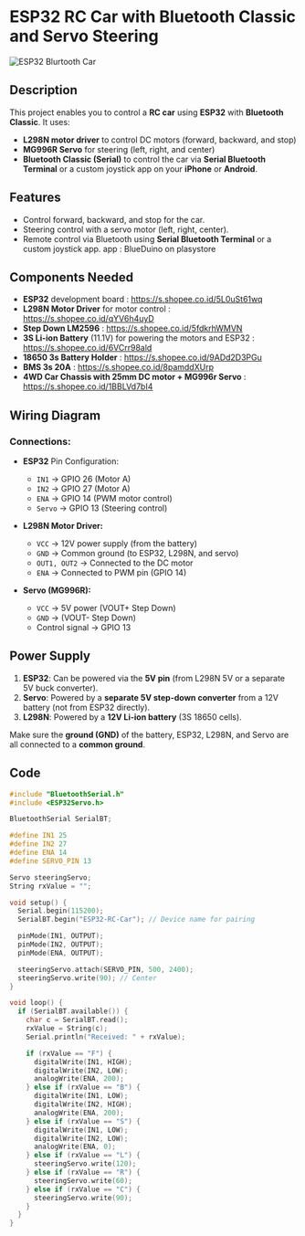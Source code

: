 # ESP32 RC Car with Bluetooth Classic and Servo Steering

![ESP32 Blurtooth Car](URL_GAMBAR)

## Description

This project enables you to control a **RC car** using **ESP32** with **Bluetooth Classic**. It uses:
- **L298N motor driver** to control DC motors (forward, backward, and stop)
- **MG996R Servo** for steering (left, right, and center)
- **Bluetooth Classic (Serial)** to control the car via **Serial Bluetooth Terminal** or a custom joystick app on your **iPhone** or **Android**.

## Features
- Control forward, backward, and stop for the car.
- Steering control with a servo motor (left, right, center).
- Remote control via Bluetooth using **Serial Bluetooth Terminal** or a custom joystick app. app : BlueDuino on plasystore

## Components Needed
- **ESP32** development board : https://s.shopee.co.id/5L0uSt61wq
- **L298N Motor Driver** for motor control : https://s.shopee.co.id/qYV6h4uyD
- **Step Down LM2596** : https://s.shopee.co.id/5fdkrhWMVN
- **3S Li-ion Battery** (11.1V) for powering the motors and ESP32 : https://s.shopee.co.id/6VCrr98ald
- **18650 3s Battery Holder** : https://s.shopee.co.id/9ADd2D3PGu
- **BMS 3s 20A** : https://s.shopee.co.id/8pamddXUrp
- **4WD Car Chassis with 25mm DC motor + MG996r Servo** : https://s.shopee.co.id/1BBLVd7bI4

## Wiring Diagram

### Connections:

- **ESP32** Pin Configuration:
  - `IN1` → GPIO 26 (Motor A)
  - `IN2` → GPIO 27 (Motor A)
  - `ENA` → GPIO 14 (PWM motor control)
  - `Servo` → GPIO 13 (Steering control)

- **L298N Motor Driver:**
  - `VCC` → 12V power supply (from the battery)
  - `GND` → Common ground (to ESP32, L298N, and servo)
  - `OUT1, OUT2` → Connected to the DC motor
  - `ENA` → Connected to PWM pin (GPIO 14)

- **Servo (MG996R):**
  - `VCC` → 5V power (VOUT+ Step Down)
  - `GND` → (VOUT- Step Down)
  - Control signal → GPIO 13

## Power Supply

1. **ESP32**: Can be powered via the **5V pin** (from L298N 5V or a separate 5V buck converter).
2. **Servo**: Powered by a **separate 5V step-down converter** from a 12V battery (not from ESP32 directly).
3. **L298N**: Powered by a **12V Li-ion battery** (3S 18650 cells).

Make sure the **ground (GND)** of the battery, ESP32, L298N, and Servo are all connected to a **common ground**.

## Code

```cpp
#include "BluetoothSerial.h"
#include <ESP32Servo.h>

BluetoothSerial SerialBT;

#define IN1 25
#define IN2 27
#define ENA 14
#define SERVO_PIN 13

Servo steeringServo;
String rxValue = "";

void setup() {
  Serial.begin(115200);
  SerialBT.begin("ESP32-RC-Car"); // Device name for pairing

  pinMode(IN1, OUTPUT);
  pinMode(IN2, OUTPUT);
  pinMode(ENA, OUTPUT);

  steeringServo.attach(SERVO_PIN, 500, 2400);
  steeringServo.write(90); // Center
}

void loop() {
  if (SerialBT.available()) {
    char c = SerialBT.read();
    rxValue = String(c);
    Serial.println("Received: " + rxValue);

    if (rxValue == "F") {
      digitalWrite(IN1, HIGH);
      digitalWrite(IN2, LOW);
      analogWrite(ENA, 200);
    } else if (rxValue == "B") {
      digitalWrite(IN1, LOW);
      digitalWrite(IN2, HIGH);
      analogWrite(ENA, 200);
    } else if (rxValue == "S") {
      digitalWrite(IN1, LOW);
      digitalWrite(IN2, LOW);
      analogWrite(ENA, 0);
    } else if (rxValue == "L") {
      steeringServo.write(120);
    } else if (rxValue == "R") {
      steeringServo.write(60);
    } else if (rxValue == "C") {
      steeringServo.write(90);
    }
  }
}
